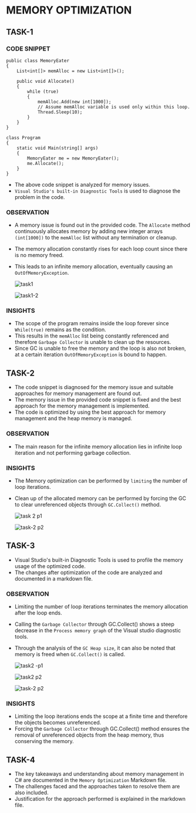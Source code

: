 ﻿
# MEMORY OPTIMIZATION
## TASK-1
### CODE SNIPPET
```
public class MemoryEater
{
    List<int[]> memAlloc = new List<int[]>();

    public void Allocate()
    {
        while (true)
        {
            memAlloc.Add(new int[1000]);
            // Assume memAlloc variable is used only within this loop. 
            Thread.Sleep(10); 
        }
    }
}

class Program
{
    static void Main(string[] args)
    {
        MemoryEater me = new MemoryEater();
        me.Allocate();
    }
}
```
- The above code snippet is analyzed for memory issues.  
- `Visual Studio's built-in Diagnostic Tools` is used to diagnose the problem in the code.
### OBSERVATION
- A memory issue is found out in the provided code. The `Allocate` method continuously allocates memory by adding new integer arrays `(int[1000])` to the `memAlloc` list without any termination or cleanup.
- The memory allocation constantly rises for each loop count since there is no memory freed.
- This leads to an infinite memory allocation, eventually causing an `OutOfMemoryException`.

  ![task1](https://github.com/user-attachments/assets/355f0615-87ec-4c3a-b9c4-788cf087c6f3)

  ![task1-2](https://github.com/user-attachments/assets/e3a39865-923e-4e41-a018-96756022a951)
### INSIGHTS
- The scope of the program remains inside the loop forever since `While(true)` remains as the condition.
- This results in the `memAlloc` list being constantly referenced and therefore `Garbage Collector` is unable to clean up the resources.
- Since GC is unable to free the memory and the loop is also not broken, at a certain iteration `OutOfMemoryException` is bound to happen.
## TASK-2 
- The code snippet is diagnosed for the memory issue and suitable approaches for memory management are found out.
- The memory issue in the provided code snippet is fixed and the best approach for the memory management is implemented.
- The code is optimized by using the best approach for memory management and the heap memory is managed.
### OBSERVATION
- The main reason for the infinite memory allocation lies in infinite loop iteration and not performing garbage collection.
### INSIGHTS
- The Memory optimization can be performed by `limiting` the number of loop iterations.
- Clean up of the allocated memory can be performed by forcing the GC to clear unreferenced objects through `GC.Collect()` method.

  ![task 2 p1](https://github.com/user-attachments/assets/041e6d88-94b9-48e7-a5a2-1ff5bafe7243)

  ![task-2 p2](https://github.com/user-attachments/assets/091af311-f46c-4454-93c1-0fac856a7d40)

## TASK-3 
- Visual Studio's built-in Diagnostic Tools is used  to profile the memory usage of the optimized code.
- The changes after optimization of the code are analyzed and documented in a markdown file.
### OBSERVATION 
- Limiting the number of loop iterations terminates the memory allocation after the loop ends.
- Calling the `Garbage Collector` through GC.Collect() shows a steep decrease in the `Process memory graph` of the Visual studio diagnostic tools.
- Through the analysis of the `GC Heap size`, it can also be noted that memory is freed when `GC.Collect()` is called.

  ![task2 -p1](https://github.com/user-attachments/assets/5411bb59-9851-436e-92b5-1804d6ad5731)

  ![task2 p2](https://github.com/user-attachments/assets/6f6f5e23-60b0-4718-973f-e212b9d1ecc1)

    ![task-2 p2](https://github.com/user-attachments/assets/091af311-f46c-4454-93c1-0fac856a7d40)
### INSIGHTS
- Limiting the loop iterations ends the scope at a finite time and therefore the objects becomes unreferenced.
- Forcing the `Garbage Collector` through GC.Collect() method ensures the removal of unreferenced objects from the heap memory, thus conserving the memory.

## TASK-4 
- The key takeaways and understanding about memory management in C# are documented in the `Memory Optimization` Markdown file.
- The challenges faced and the approaches taken to resolve them are also included.
- Justification for the approach performed is explained in the markdown file.
